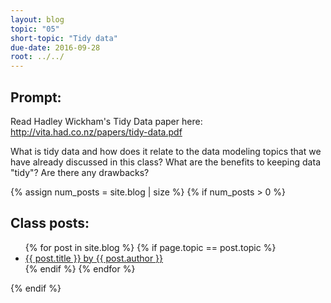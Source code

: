 ```yaml
---
layout: blog
topic: "05"
short-topic: "Tidy data"
due-date: 2016-09-28
root: ../../
---
```


## Prompt:

Read Hadley Wickham's Tidy Data paper here: http://vita.had.co.nz/papers/tidy-data.pdf

What is tidy data and how does it relate to the data modeling topics that we have already discussed in this class? What are the benefits to keeping data "tidy"? Are there any drawbacks?

{% assign num_posts = site.blog | size %}
{% if num_posts > 0 %}
## Class posts:

<ul>
{% for post in site.blog %}
  {% if page.topic == post.topic %}
  <li><a href="{{ post.url }}">{{ post.title }} by {{ post.author }}</a></li>
  {% endif %}
{% endfor %}
</ul>
{% endif %}